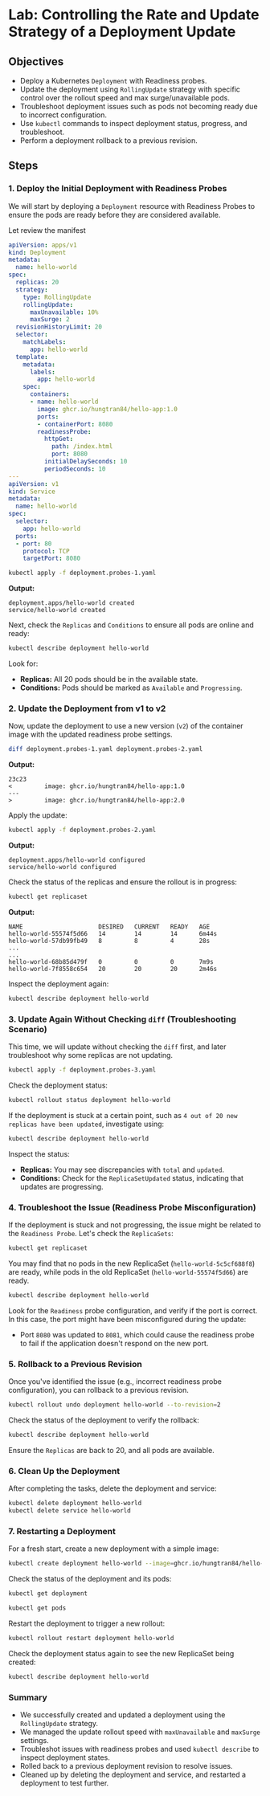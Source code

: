 # Lab: Controlling the Rate and Update Strategy of a Deployment Update

## Objectives
- Deploy a Kubernetes `Deployment` with Readiness probes.
- Update the deployment using `RollingUpdate` strategy with specific control over the rollout speed and max surge/unavailable pods.
- Troubleshoot deployment issues such as pods not becoming ready due to incorrect configuration.
- Use `kubectl` commands to inspect deployment status, progress, and troubleshoot.
- Perform a deployment rollback to a previous revision.

## Steps

### 1. Deploy the Initial Deployment with Readiness Probes
We will start by deploying a `Deployment` resource with Readiness Probes to ensure the pods are ready before they are considered available.

Let review the manifest
```yaml
apiVersion: apps/v1
kind: Deployment
metadata:
  name: hello-world
spec:
  replicas: 20
  strategy:
    type: RollingUpdate
    rollingUpdate:
      maxUnavailable: 10%
      maxSurge: 2
  revisionHistoryLimit: 20
  selector:
    matchLabels:
      app: hello-world
  template:
    metadata:
      labels:
        app: hello-world
    spec:
      containers:
      - name: hello-world
        image: ghcr.io/hungtran84/hello-app:1.0
        ports:
        - containerPort: 8080
        readinessProbe:
          httpGet:
            path: /index.html
            port: 8080
          initialDelaySeconds: 10
          periodSeconds: 10
---
apiVersion: v1
kind: Service
metadata:
  name: hello-world
spec:
  selector:
    app: hello-world
  ports:
  - port: 80
    protocol: TCP
    targetPort: 8080
```


```bash
kubectl apply -f deployment.probes-1.yaml
```
**Output:**
```plaintext
deployment.apps/hello-world created
service/hello-world created
```

Next, check the `Replicas` and `Conditions` to ensure all pods are online and ready:

```bash
kubectl describe deployment hello-world
```

Look for:
- **Replicas:** All 20 pods should be in the available state.
- **Conditions:** Pods should be marked as `Available` and `Progressing`.

### 2. Update the Deployment from v1 to v2
Now, update the deployment to use a new version (`v2`) of the container image with the updated readiness probe settings.

```bash
diff deployment.probes-1.yaml deployment.probes-2.yaml
```

**Output:**
```plaintext
23c23
<         image: ghcr.io/hungtran84/hello-app:1.0
---
>         image: ghcr.io/hungtran84/hello-app:2.0
```

Apply the update:
```bash
kubectl apply -f deployment.probes-2.yaml
```

**Output:**
```plaintext
deployment.apps/hello-world configured
service/hello-world configured
```

Check the status of the replicas and ensure the rollout is in progress:
```bash
kubectl get replicaset
```
**Output:**
```plaintext
NAME                     DESIRED   CURRENT   READY   AGE
hello-world-55574f5d66   14        14        14      6m44s
hello-world-57db99fb49   8         8         4       28s
...
...
hello-world-68b85d479f   0         0         0       7m9s
hello-world-7f8558c654   20        20        20      2m46s
```

Inspect the deployment again:
```bash
kubectl describe deployment hello-world
```

### 3. Update Again Without Checking `diff` (Troubleshooting Scenario)
This time, we will update without checking the `diff` first, and later troubleshoot why some replicas are not updating.

```bash
kubectl apply -f deployment.probes-3.yaml
```

Check the deployment status:
```bash
kubectl rollout status deployment hello-world
```

If the deployment is stuck at a certain point, such as `4 out of 20 new replicas have been updated`, investigate using:

```bash
kubectl describe deployment hello-world
```

Inspect the status:
- **Replicas:** You may see discrepancies with `total` and `updated`.
- **Conditions:** Check for the `ReplicaSetUpdated` status, indicating that updates are progressing.

### 4. Troubleshoot the Issue (Readiness Probe Misconfiguration)
If the deployment is stuck and not progressing, the issue might be related to the `Readiness Probe`. Let's check the `ReplicaSets`:

```bash
kubectl get replicaset
```

You may find that no pods in the new ReplicaSet (`hello-world-5c5cf688f8`) are ready, while pods in the old ReplicaSet (`hello-world-55574f5d66`) are ready.

```bash
kubectl describe deployment hello-world
```

Look for the `Readiness` probe configuration, and verify if the port is correct. In this case, the port might have been misconfigured during the update:
- Port `8080` was updated to `8081`, which could cause the readiness probe to fail if the application doesn't respond on the new port.

### 5. Rollback to a Previous Revision
Once you've identified the issue (e.g., incorrect readiness probe configuration), you can rollback to a previous revision.

```bash
kubectl rollout undo deployment hello-world --to-revision=2
```

Check the status of the deployment to verify the rollback:
```bash
kubectl describe deployment hello-world
```

Ensure the `Replicas` are back to 20, and all pods are available.

### 6. Clean Up the Deployment
After completing the tasks, delete the deployment and service:

```bash
kubectl delete deployment hello-world
kubectl delete service hello-world
```

### 7. Restarting a Deployment
For a fresh start, create a new deployment with a simple image:

```bash
kubectl create deployment hello-world --image=ghcr.io/hungtran84/hello-app:1.0 --replicas=5
```

Check the status of the deployment and its pods:

```bash
kubectl get deployment
```

```bash
kubectl get pods
```

Restart the deployment to trigger a new rollout:

```bash
kubectl rollout restart deployment hello-world
```

Check the deployment status again to see the new ReplicaSet being created:

```bash
kubectl describe deployment hello-world
```

### Summary
- We successfully created and updated a deployment using the `RollingUpdate` strategy.
- We managed the update rollout speed with `maxUnavailable` and `maxSurge` settings.
- Troubleshot issues with readiness probes and used `kubectl describe` to inspect deployment states.
- Rolled back to a previous deployment revision to resolve issues.
- Cleaned up by deleting the deployment and service, and restarted a deployment to test further.
